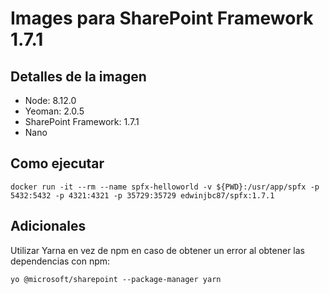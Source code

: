 # Images para SharePoint Framework 1.7.1

## Detalles de la imagen
- Node: 8.12.0
- Yeoman: 2.0.5
- SharePoint Framework: 1.7.1
- Nano

## Como ejecutar

```
docker run -it --rm --name spfx-helloworld -v ${PWD}:/usr/app/spfx -p 5432:5432 -p 4321:4321 -p 35729:35729 edwinjbc87/spfx:1.7.1
```

## Adicionales
Utilizar Yarna en vez de npm en caso de obtener un error al obtener las dependencias con npm: 

```
yo @microsoft/sharepoint --package-manager yarn
```
